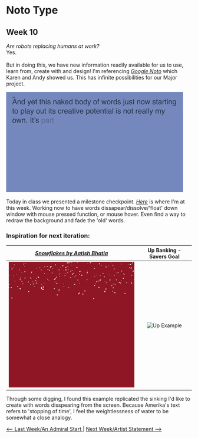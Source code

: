 # Noto Type 
## Week 10 

*Are robots replacing humans at work?* <br>
Yes. <br><br>
But in doing this, we have new information readily available for us to use, learn from, create with and design! 
I'm referencing [*Google Noto*](https://www.google.com/get/noto/) which Karen and Andy showed us. This has infinite possibilities for our Major project. 

![periwinkleprintgif](periwinkleprint.gif)

Today in class we presented a milestone checkpoint. [*Here*](https://bridieotoole.github.io/codewords/week_10/PeriwinkleTypedText/) is where I'm at this week. Working now to have words dissapear/dissolve/'float' down window with mouse pressed function, or mouse hover. Even find a way to redraw the background and fade the 'old' words. 

### Inspiration for next iteration: 

[*Snowflakes by Aatish Bhatia*](https://p5js.org/examples/simulate-snowflakes.html) | Up Banking - Savers Goal
:-------------------------:|:-------------------------:
![snowflake sketch](snowflake.gif) | ![Up Example](upbanking.gif)


Through some digging, I found this example replicated the sinking I'd like to create with words disspearing from the screen. Because Amerika's text refers to 'stopping of time', I feel the weightlessness of water to be somewhat a close analogy.


<p align="center">

<a href='https://bridieotoole.github.io/codewords/week_09/'> <-- Last Week/An Admiral Start </a> | <a href='https://bridieotoole.github.io/codewords/week_11/'> Next Week/Artist Statement --> </a>
  
</p>
